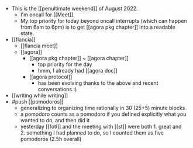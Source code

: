 - This is the [[penultimate weekend]] of August 2022.
  - I'm oncall for [[Meet]].
  - My top priority for today beyond oncall interrupts (which can happen from 6am to 6pm) is to get [[agora pkg chapter]] into a readable state.
- [[flancia]]
  - [[flancia meet]]
  - [[agora]]
    - [[agora pkg chapter]] ~ [[agora chapter]]
      - top priority for the day
      - hmm, I already had [[agora doc]]
    - [[agora protocol]]
      - has been evolving thanks to the above and recent conversations :)
- [[writing while writing]]
- #push [[pomodoros]]
  - generalizing to organizing time rationally in 30 (25+5) minute blocks
  - a pomodoro counts as a pomodoro if you defined explicitly what you wanted to do, and then did it
  - yesterday [[fotl]] and the meeting with [[st]] were both 1. great and 2. something I had planned to do, so I counted them as five pomodoros (2.5h overall)
